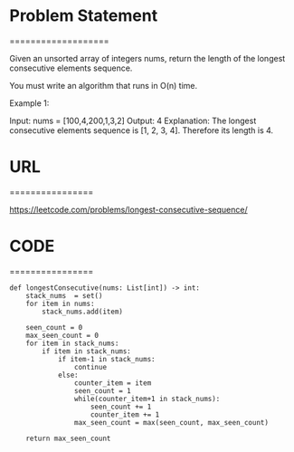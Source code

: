

# Problem Statement
===================

Given an unsorted array of integers nums, return the length of the longest consecutive elements sequence.

You must write an algorithm that runs in O(n) time.

 

Example 1:

Input: nums = [100,4,200,1,3,2]
Output: 4
Explanation: The longest consecutive elements sequence is [1, 2, 3, 4]. Therefore its length is 4.

# URL
================

https://leetcode.com/problems/longest-consecutive-sequence/

# CODE
================

```
def longestConsecutive(nums: List[int]) -> int:
    stack_nums  = set()
    for item in nums:
        stack_nums.add(item)
    
    seen_count = 0
    max_seen_count = 0
    for item in stack_nums:
        if item in stack_nums:
            if item-1 in stack_nums:
                continue
            else:
                counter_item = item
                seen_count = 1
                while(counter_item+1 in stack_nums):
                    seen_count += 1
                    counter_item += 1
                max_seen_count = max(seen_count, max_seen_count)
                    
    return max_seen_count
```